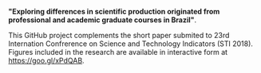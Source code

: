 <b>"Exploring differences in scientific production originated from professional and academic graduate courses in Brazil"</b>.

This GitHub project complements the short paper submited to 23rd Internation Confrerence on Science and Technology Indicators (STI 2018). Figures included in the research are available in interactive form at https://goo.gl/xPdQAB.
